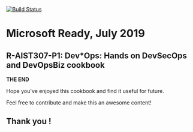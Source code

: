 [![Build Status](https://dev.azure.com/DevStarOpsSandbox/devsecopsbiz-session/_apis/build/status/GitHub_LabMDBuild?branchName=master)](https://dev.azure.com/DevStarOpsSandbox/devsecopsbiz-session/_build/latest?definitionId=12&branchName=master)

# Microsoft Ready, July 2019
## R-AIST307-P1: Dev*Ops: Hands on DevSecOps and DevOpsBiz cookbook 

**THE END**

Hope you've enjoyed this cookbook and find it useful for future.

Feel free to contribute and make this an awesome content!


## Thank you !
